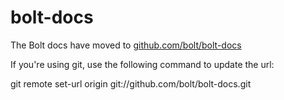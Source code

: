 bolt-docs
=========

The Bolt docs have moved to [github.com/bolt/bolt-docs](http://github.com/bolt/bolt-docs)

If you're using git, use the following command to update the url:

   git remote set-url origin git://github.com/bolt/bolt-docs.git
   
